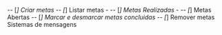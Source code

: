 -- [*] Criar metas 
-- [*] Listar metas
    -  -- [*] Metas Realizadas
    -  -- [*] Metas Abertas
-- [*] Marcar e desmarcar metas concluidas 
-- [*] Remover metas
Sistemas de mensagens
